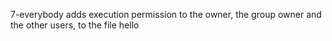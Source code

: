 7-everybody adds execution permission to the owner, the group owner and the other users, to the file hello 

